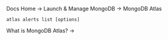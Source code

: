 Docs Home → Launch & Manage MongoDB → MongoDB Atlas

    
    
    atlas alerts list [options]  
      
  
What is MongoDB Atlas? →

